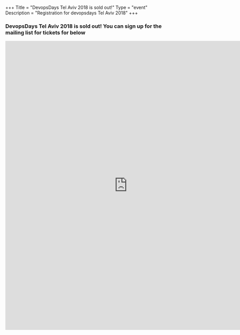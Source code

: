 +++
Title = "DevopsDays Tel Aviv 2018 is sold out!"
Type = "event"
Description = "Registration for devopsdays Tel Aviv 2018"
+++


<h3>DevopsDays Tel Aviv 2018 is sold out! You can sign up for the mailing list for tickets for  below</h3>

<iframe src="https://goo.gl/forms/PkPeFdhK0x6vgVe42" width="760" height="900" frameborder="0" marginheight="0" marginwidth="0">Loading...</iframe>

<!--
<div style="width:100%; text-align:left;"><iframe src="https://eventbrite.com/tickets-external?eid=46567272967&ref=etckt" frameborder="0" height="400" width="100%" vspace="0" hspace="0" marginheight="5" marginwidth="5" scrolling="auto" allowtransparency="true"></iframe><div style="font-family:Helvetica, Arial; font-size:12px; padding:10px 0 5px; margin:2px; width:100%; text-align:left;" ><a class="powered-by-eb" style="color: #ADB0B6; text-decoration: none;" target="_blank" href="https://www.eventbrite.com/">Powered by Eventbrite</a></div></div>


# FAQ


## Can I only register for day 1?
Unfortunately, no. 
We price DevOps Days Tickets as 2-day tickets only.  
Once we sell out, there may be 2nd day tickets available - but they will not be significantly cheaper.

For that, please sign up below.


## Can I register with Direct Transfer\Cheques and other alternate payment methods?
If you are registering a group of 10 or more people please email us.


## Can I get a discount\freebie for my company? we are the market leader in field X\Y\Z
Unfortunately, no. 

This conference is community run, by volunteers who do not get paid for their work.

We also give out free tickets to special populations (IDF members, SheCodes, etc)

We do this in order to create the conference we would want to attend.

This costs money, and we do not profit from this, so we cannot afford to give you a discount.
	!-->
